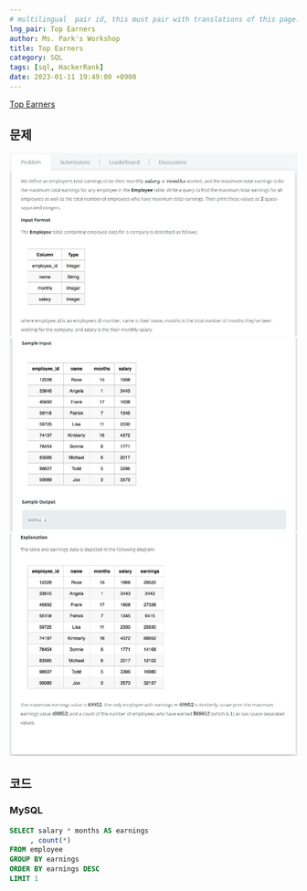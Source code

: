 ```yaml
---
# multilingual  pair id, this must pair with translations of this page. (This name must be unique)
lng_pair: Top Earners
author: Ms. Park's Workshop
title: Top Earners
category: SQL
tags: [sql, HackerRank]
date: 2023-01-11 19:49:00 +0900
---
```

<!-- 소제목 -->
<!-- outline-start -->
<a href="https://www.hackerrank.com/challenges/earnings-of-employees/problem?h_r=internal-search">Top Earners</a>
<!-- outline-end -->

<h2>문제</h2>
<img src="/assets/img/posts/sql/Top_Earners1.jpg" title="Top_Earners1.jpg" alt="Top_Earners1.jpg"/><br>
<img src="/assets/img/posts/sql/Top_Earners2.jpg" title="Top_Earners2.jpg" alt="Top_Earners2.jpg"/><br>
<img src="/assets/img/posts/sql/Top_Earners3.jpg" title="Top_Earners3.jpg" alt="Top_Earners3.jpg"/><br>

<h2>코드</h2>
<h3>MySQL</h3>

```sql
SELECT salary * months AS earnings
     , count(*)
FROM employee
GROUP BY earnings
ORDER BY earnings DESC
LIMIT 1
```